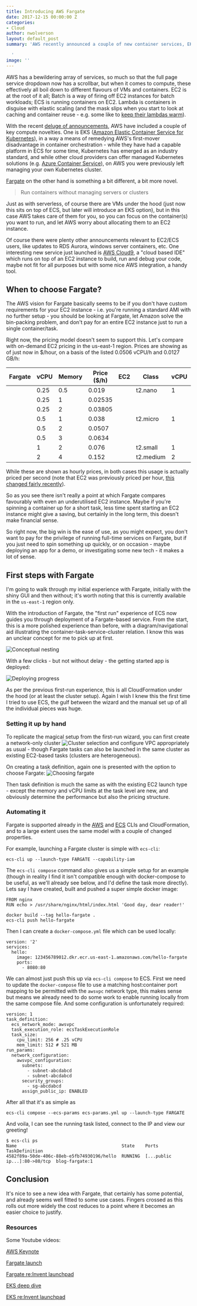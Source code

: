 ```yaml
---
title: Introducing AWS Fargate
date: 2017-12-15 00:00:00 Z
categories:
- Cloud
author: nwolverson
layout: default_post
summary: 'AWS recently announced a couple of new container services, EKS and Fargate, and I''ll give a brief overview, a "first experience" walkthrough of Fargate, and discuss when you might want to choose it.

  '
image: ''
---
```


AWS has a bewildering array of services, so much so that the full page service dropdown now has a scrollbar,  but when it comes to compute, these effectively all boil down to different flavours of VMs and containers. EC2 is at the root of it all; Batch is a way of firing off EC2 instances for batch workloads; ECS is running containers on EC2. Lambda is containers in disguise with elastic scaling (and the mask slips when you start to look at caching and container reuse - e.g. some like to [keep their lambdas warm](https://serverless.com/blog/keep-your-lambdas-warm/)).

With the recent [deluge of announcements](https://www.youtube.com/watch?v=1IxDLeFQKPk), AWS have included a couple of key compute novelties. One is EKS ([Amazon Elastic Container Service for Kubernetes](https://aws.amazon.com/eks/features/)), in a way a means of remedying AWS's first-mover disadvantage in container orchestration - while they have had a capable platform in ECS for some time, Kubernetes has emerged as an industry standard, and while other cloud providers can offer managed Kubernetes solutions (e.g. [Azure Container Service](https://azure.microsoft.com/en-gb/services/container-service/)), on AWS you were previously left managing your own Kubernetes cluster.

[Fargate](https://aws.amazon.com/fargate/) on the other hand is something a bit different, a bit more novel.

> Run containers without managing servers or clusters

Just as with serverless, of course there are VMs under the hood (just now this sits on top of ECS, but later will introduce an EKS option), but in this case AWS takes care of them for you, so you can focus on the container(s) you want to run, and let AWS worry about allocating them to an EC2 instance.

Of course there were plenty other announcements relevant to EC2/ECS users, like updates to RDS Aurora, windows server containers, etc. One interesting new service just launched is [AWS Cloud9](https://aws.amazon.com/about-aws/whats-new/2017/11/introducing-aws-cloud9/), a "cloud based IDE" which runs  on top of an EC2 instance to build, run and debug your code, maybe not fit for all purposes but with some nice AWS integration, a handy tool.

## When to choose Fargate?

The AWS vision for Fargate basically seems to be if you don't have custom requirements for your EC2 instance - i.e. you're running a standard AMI with no further setup - you should be looking at Fargate, let Amazon solve the bin-packing problem, and don't pay for an entire EC2 instance just to run a single container/task.

Right now, the pricing model doesn't seem to support this. Let's compare with on-demand EC2 pricing in the us-east-1 region. Prices are showing as of just now in $/hour, on a basis of the listed 0.0506 vCPU/h and 0.0127 GB/h:

| Fargate | vCPU | Memory | Price ($/h) | EC2 | Class  | vCPU   | Memory   | Price ($/h)  |   |
|---|---|---|---|---|---|---|---|---|---|
|| 0.25 | 0.5 |0.019   |   | t2.nano | 1 | 0.5 | 0.0058 |
|| 0.25 | 1 |  0.02535 |   |   |   |   |   |   |
|| 0.25 | 2 | 0.03805  |   |   |   |   |   |   |
|| 0.5 | 1 | 0.038  |   | t2.micro | 1 | 1 | 0.0116 |
|| 0.5 | 2 | 0.0507  |   |   |   |   |   |   |
|| 0.5 | 3 |  0.0634 |   |   |   |   |   |   |
|| 1 | 2 |0.076 |  | t2.small | 1 | 2 | 0.023 |
|| 2 | 4 |0.152   |  | t2.medium | 2 | 4 | 0.0464 |


While these are shown as hourly prices, in both cases this usage is actually priced per second (note that EC2 was previously priced per hour, [this changed fairly recently](https://aws.amazon.com/blogs/aws/new-per-second-billing-for-ec2-instances-and-ebs-volumes/)).

So as you see there isn't really a point at which Fargate compares favourably with even an underutilised EC2 instance. Maybe if you're spinning a container up for a short task, less time spent starting an EC2 instance might give a saving, but certainly in the long term, this doesn't make financial sense.

So right now, the big win is the ease of use, as you might expect, you don't want to pay for the privilege of running full-time services on Fargate, but if you just need to spin something up quickly, or on occasion - maybe deploying an app for a demo, or investigating some new tech - it makes a lot of sense.

## First steps with Fargate

I'm going to walk through my initial experience with Fargate, initially with the shiny GUI and then without; it's worth noting that this is currently available in the `us-east-1` region only.

With the introduction of Fargate, the "first run" experience of ECS now guides you through deployment of a Fargate-based service. From the start, this is a more polished experience than before, with a diagram/navigational aid illustrating the container-task-service-cluster relation. I know this was an unclear concept for me to pick up at first.

![Conceptual nesting]({{site.baseurl}}/nwolverson/assets/fargate/get-started-diagram.png)

With a few clicks - but not without delay - the getting started app is deployed:

![Deploying progress]({{site.baseurl}}/nwolverson/assets/fargate/get-started-pending.gif)

As per the previous first-run experience, this is all CloudFormation under the hood (or at least the cluster setup). Again I wish I knew this the first time I tried to use ECS, the gulf between the wizard and the manual set up of all the individual pieces was huge.

### Setting it up by hand

To replicate the magical setup from the first-run wizard, you can first create a network-only cluster
![Cluster selection]({{site.baseurl}}/nwolverson/assets/fargate/cluster-type.png) and configure VPC appropriately as usual - though Fargate tasks can also be launched in the same cluster as existing EC2-based tasks (clusters are heterogeneous).

On creating a task definition, again one is presented with the option to choose Fargate:
![Choosing fargate]({{site.baseurl}}/nwolverson/assets/fargate/choose-fargate.png)

Then task definition is much the same as with the existing EC2 launch type - except the memory and vCPU limits at the task level are new, and obviously determine the performance but also the pricing structure.

### Automating it

Fargate is supported already in the [AWS](http://docs.aws.amazon.com/cli/latest/reference/ecs/create-service.html) and [ECS](http://docs.aws.amazon.com/AmazonECS/latest/developerguide/cmd-ecs-cli-compose.html) CLIs and CloudFormation, and to a large extent uses the same model with a couple of changed properties.

For example, launching a Fargate cluster is simple with `ecs-cli`:

~~~
ecs-cli up --launch-type FARGATE --capability-iam
~~~

The `ecs-cli compose` command also gives us a simple setup for an example (though in reality I find it isn't compatible enough with docker-compose to be useful, as we'll already see below, and I'd define the task more directly). Lets say I have created, built and pushed a super simple docker image:

~~~
FROM nginx
RUN echo > /usr/share/nginx/html/index.html 'Good day, dear reader!'
~~~

~~~
docker build --tag hello-fargate .
ecs-cli push hello-fargate
~~~

Then I can create a `docker-compose.yml` file which can be used locally:

~~~
version: '2'
services:
  hello:
    image: 123456789012.dkr.ecr.us-east-1.amazonaws.com/hello-fargate
    ports:
      - 8080:80
~~~

We can almost just push this up via `ecs-cli compose` to ECS. First we need to update the `docker-compose` file to use a matching host:container port mapping to be permitted with the `awsvpc` network type, this makes sense but means we already need to do some work to enable running locally from the same compose file. And some configuration is unfortunately required:

~~~
version: 1
task_definition:
  ecs_network_mode: awsvpc
  task_execution_role: ecsTaskExecutionRole
  task_size:
    cpu_limit: 256 # .25 vCPU
    mem_limit: 512 # 521 MB
run_params:
  network_configuration:
    awsvpc_configuration:
      subnets:
        - subnet-abcdabcd
        - subnet-abcdabcd
      security_groups:
        - sg-abcdabcd
      assign_public_ip: ENABLED
~~~

After all that it's as simple as

~~~
ecs-cli compose --ecs-params ecs-params.yml up --launch-type FARGATE
~~~

And voila, I can see the running task listed, connect to the IP and view our greeting!

~~~
$ ecs-cli ps
Name                                        State    Ports                         TaskDefinition
4582f89a-50de-406c-88eb-e5fb74930196/hello  RUNNING  [...public ip...]:80->80/tcp  blog-fargate:1
~~~

## Conclusion

It's nice to see a new idea with Fargate, that certainly has some potential, and already seems well fitted to some use cases. Fingers crossed as this rolls out more widely the cost reduces to a point where it becomes an easier choice to justify.

### Resources
Some Youtube videos:

[AWS Keynote](https://www.youtube.com/watch?v=1IxDLeFQKPk)

[Fargate launch](https://www.youtube.com/watch?v=0SceSgOTyrw)

[Fargate re:Invent launchpad](https://www.youtube.com/watch?v=y9mzpGAoOuE)

[EKS deep dive](https://www.youtube.com/watch?v=vrYLrx-a_Wg)

[EKS re:Invent launchpad](https://www.youtube.com/watch?v=EoC60KddIXE)